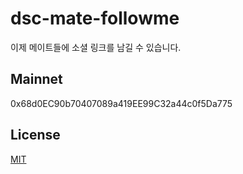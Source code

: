 # dsc-mate-followme
이제 메이트들에 소셜 링크를 남길 수 있습니다.

## Mainnet
0x68d0EC90b70407089a419EE99C32a44c0f5Da775

## License
[MIT](LICENSE)
